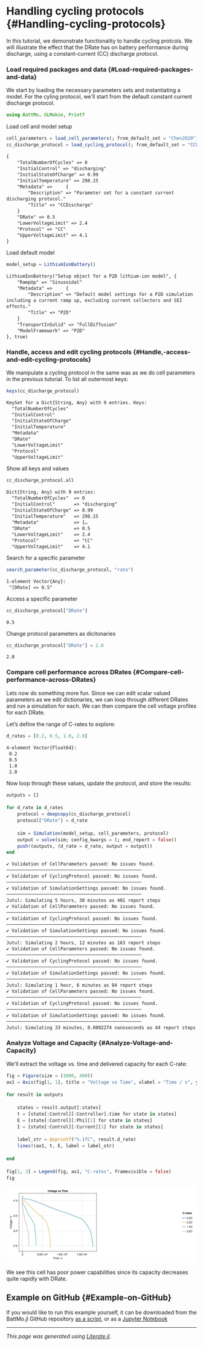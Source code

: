 


# Handling cycling protocols {#Handling-cycling-protocols}

In this tutorial, we demonstrate functionality to handle cycling protcols. We will illustrate the effect that the DRate has on battery performance during discharge, using a constant-current (CC) discharge protocol.

### Load required packages and data {#Load-required-packages-and-data}

We start by loading the necessary parameters sets and instantiating a model. For the cyling protocol, we&#39;ll start from the default constant current discharge protocol.

```julia
using BattMo, GLMakie, Printf
```


Load cell and model setup

```julia
cell_parameters = load_cell_parameters(; from_default_set = "Chen2020")
cc_discharge_protocol = load_cycling_protocol(; from_default_set = "CCDischarge")
```


```
{
    "TotalNumberOfCycles" => 0
    "InitialControl" => "discharging"
    "InitialStateOfCharge" => 0.99
    "InitialTemperature" => 298.15
    "Metadata" =>     {
        "Description" => "Parameter set for a constant current discharging protocol."
        "Title" => "CCDischarge"
    }
    "DRate" => 0.5
    "LowerVoltageLimit" => 2.4
    "Protocol" => "CC"
    "UpperVoltageLimit" => 4.1
}
```


Load default model

```julia
model_setup = LithiumIonBattery()
```


```
LithiumIonBattery("Setup object for a P2D lithium-ion model", {
    "RampUp" => "Sinusoidal"
    "Metadata" =>     {
        "Description" => "Default model settings for a P2D simulation including a current ramp up, excluding current collectors and SEI effects."
        "Title" => "P2D"
    }
    "TransportInSolid" => "FullDiffusion"
    "ModelFramework" => "P2D"
}, true)
```


### Handle, access and edit cycling protocols {#Handle,-access-and-edit-cycling-protocols}

We manipulate a cycling protocol in the same was as we do cell parameters in the previous tutorial. To list all outermost keys:

```julia
keys(cc_discharge_protocol)
```


```
KeySet for a Dict{String, Any} with 9 entries. Keys:
  "TotalNumberOfCycles"
  "InitialControl"
  "InitialStateOfCharge"
  "InitialTemperature"
  "Metadata"
  "DRate"
  "LowerVoltageLimit"
  "Protocol"
  "UpperVoltageLimit"
```


Show all keys and values

```julia
cc_discharge_protocol.all
```


```
Dict{String, Any} with 9 entries:
  "TotalNumberOfCycles"  => 0
  "InitialControl"       => "discharging"
  "InitialStateOfCharge" => 0.99
  "InitialTemperature"   => 298.15
  "Metadata"             => {…
  "DRate"                => 0.5
  "LowerVoltageLimit"    => 2.4
  "Protocol"             => "CC"
  "UpperVoltageLimit"    => 4.1
```


Search for a specific parameter

```julia
search_parameter(cc_discharge_protocol, "rate")
```


```
1-element Vector{Any}:
 "[DRate] => 0.5"
```


Access a specific parameter

```julia
cc_discharge_protocol["DRate"]
```


```
0.5
```


Change protocol parameters as dicitonaries

```julia
cc_discharge_protocol["DRate"] = 2.0
```


```
2.0
```


### Compare cell performance across DRates {#Compare-cell-performance-across-DRates}

Lets now do something more fun. Since we can edit scalar valued parameters as we edit dictionaries, we can loop through different DRates and run a simulation for each. We can then compare the cell voltage profiles for each DRate.

Let’s define the range of C-rates to explore:

```julia
d_rates = [0.2, 0.5, 1.0, 2.0]
```


```
4-element Vector{Float64}:
 0.2
 0.5
 1.0
 2.0
```


Now loop through these values, update the protocol, and store the results:

```julia
outputs = []

for d_rate in d_rates
	protocol = deepcopy(cc_discharge_protocol)
	protocol["DRate"] = d_rate

	sim = Simulation(model_setup, cell_parameters, protocol)
	output = solve(sim; config_kwargs = (; end_report = false))
	push!(outputs, (d_rate = d_rate, output = output))
end
```


```
✔️ Validation of CellParameters passed: No issues found.
──────────────────────────────────────────────────
✔️ Validation of CyclingProtocol passed: No issues found.
──────────────────────────────────────────────────
✔️ Validation of SimulationSettings passed: No issues found.
──────────────────────────────────────────────────
Jutul: Simulating 5 hours, 30 minutes as 401 report steps
✔️ Validation of CellParameters passed: No issues found.
──────────────────────────────────────────────────
✔️ Validation of CyclingProtocol passed: No issues found.
──────────────────────────────────────────────────
✔️ Validation of SimulationSettings passed: No issues found.
──────────────────────────────────────────────────
Jutul: Simulating 2 hours, 12 minutes as 163 report steps
✔️ Validation of CellParameters passed: No issues found.
──────────────────────────────────────────────────
✔️ Validation of CyclingProtocol passed: No issues found.
──────────────────────────────────────────────────
✔️ Validation of SimulationSettings passed: No issues found.
──────────────────────────────────────────────────
Jutul: Simulating 1 hour, 6 minutes as 84 report steps
✔️ Validation of CellParameters passed: No issues found.
──────────────────────────────────────────────────
✔️ Validation of CyclingProtocol passed: No issues found.
──────────────────────────────────────────────────
✔️ Validation of SimulationSettings passed: No issues found.
──────────────────────────────────────────────────
Jutul: Simulating 33 minutes, 0.0002274 nanoseconds as 44 report steps
```


### Analyze Voltage and Capacity {#Analyze-Voltage-and-Capacity}

We&#39;ll extract the voltage vs. time and delivered capacity for each C-rate:

```julia
fig = Figure(size = (1000, 400))
ax1 = Axis(fig[1, 1], title = "Voltage vs Time", xlabel = "Time / s", ylabel = "Voltage / V")

for result in outputs

	states = result.output[:states]
	t = [state[:Control][:Controller].time for state in states]
	E = [state[:Control][:Phi][1] for state in states]
	I = [state[:Control][:Current][1] for state in states]

	label_str = @sprintf("%.1fC", result.d_rate)
	lines!(ax1, t, E, label = label_str)

end

fig[1, 3] = Legend(fig, ax1, "C-rates", framevisible = false)
fig
```

![](qdgxjpy.jpeg)

We see this cell has poor power capabilities since its capacity decreases quite rapidly with DRate.

## Example on GitHub {#Example-on-GitHub}

If you would like to run this example yourself, it can be downloaded from the BattMo.jl GitHub repository [as a script](https://github.com/BattMoTeam/BattMo.jl/blob/main/examples/7_handle_cycling_protocols.jl), or as a [Jupyter Notebook](https://github.com/BattMoTeam/BattMo.jl/blob/gh-pages/dev/final_site/notebooks/7_handle_cycling_protocols.ipynb)


---


_This page was generated using [Literate.jl](https://github.com/fredrikekre/Literate.jl)._

